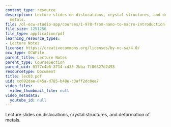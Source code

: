 ```yaml
---
content_type: resource
description: Lecture slides on dislocations, crystal structures, and deformation of
  metals.
file: /ol-ocw-studio-app/courses/1-978-from-nano-to-macro-introduction-to-atomistic-modeling-techniques-january-iap-2007/cc692dae845ad785b48ec3aff2dc0ee7_lec03.pdf
file_size: 1251256
file_type: application/pdf
learning_resource_types:
- Lecture Notes
license: https://creativecommons.org/licenses/by-nc-sa/4.0/
ocw_type: OCWFile
parent_title: Lecture Notes
parent_type: CourseSection
parent_uid: 0177c4b0-3714-cd33-2bba-7f86327d2493
resourcetype: Document
title: lec03.pdf
uid: cc692dae-845a-d785-b48e-c3aff2dc0ee7
video_files:
  video_thumbnail_file: null
video_metadata:
  youtube_id: null
---
```

Lecture slides on dislocations, crystal structures, and deformation of metals.